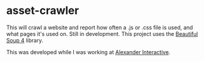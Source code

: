 # asset-crawler
This will crawl a website and report how often a .js or .css file is used, and what pages it's used on. Still in development. This project uses the [Beautiful Soup 4] library. 

This was developed while I was working at [Alexander Interactive].

[Alexander Interactive]:http://alexanderinteractive.com/
[Beautiful Soup 4]:http://www.crummy.com/software/BeautifulSoup/